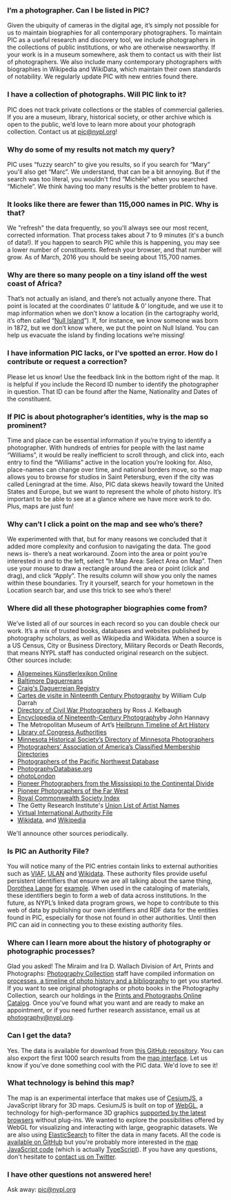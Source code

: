 ### I’m a photographer. Can I be listed in PIC?

Given the ubiquity of cameras in the digital age, it’s simply not possible for us to maintain biographies for all contemporary photographers. To maintain PIC as a useful research and discovery tool, we include photographers in the collections of public institutions, or who are otherwise newsworthy. If your work is in a museum somewhere, ask them to contact us with their list of photographers. We also include many contemporary photographers with biographies in Wikipedia and WikiData, which maintain their own standards of notability. We regularly update PIC with new entries found there.



### I have a collection of photographs. Will PIC link to it?

PIC does not track private collections or the stables of commercial galleries. If you are a museum, library, historical society, or other archive which is open to the public, we’d love to learn more about your photograph collection. Contact us at pic@nypl.org!



### Why do some of my results not match my query?

PIC uses “fuzzy search” to give you results, so if you search for “Mary” you'll also get “Marc”. We understand, that can be a bit annoying. But if the search was too literal, you wouldn't find “Michèle” when you searched “Michele”. We think having too many results is the better problem to have.



### It looks like there are fewer than 115,000 names in PIC. Why is that?

We "refresh" the data frequently, so you'll always see our most recent, corrected information. That process takes about 7 to 9 minutes (it's a bunch of data!). If you happen to search PIC while this is happening, you may see a lower number of constituents. Refresh your browser, and that number will grow. As of March, 2016 you should be seeing about 115,700 names.



### Why are there so many people on a tiny island off the west coast of Africa?

That’s not actually an island, and there’s not actually anyone there. That point is located at the coordinates 0’ latitude &amp; 0’ longitude, and we use it to map information when we don’t know a location (in the cartography world, it’s often called “[Null Island](https://en.wikipedia.org/wiki/Null_Island)”). If, for instance, we know someone was born in 1872, but we don’t know where, we put the point on Null Island. You can help us evacuate the island by finding locations we’re missing!



### I have information PIC lacks, or I’ve spotted an error. How do I contribute or request a correction?

Please let us know! Use the feedback link in the bottom right of the map. It is helpful if you include the Record ID number to identify the photographer in question. That ID can be found after the Name, Nationality and Dates of the constituent.



### If PIC is about photographer’s identities, why is the map so prominent?

Time and place can be essential information if you’re trying to identify a photographer. With hundreds of entries for people with the last name “Williams”, it would be really inefficient to scroll through, and click into, each entry to find the “Williams” active in the location you’re looking for. Also, place-names can change over time, and national borders move, so the map allows you to browse for studios in Saint Petersburg, even if the city was called Leningrad at the time. Also, PIC data skews heavily toward the United States and Europe, but we want to represent the whole of photo history. It’s important to be able to see at a glance where we have more work to do. Plus, maps are just fun!



### Why can’t I click a point on the map and see who’s there?

We experimented with that, but for many reasons we concluded that it added more complexity and confusion to navigating the data. The good news is- there’s a neat workaround. Zoom into the area or point you’re interested in and to the left, select “In Map Area: Select Area on Map”. Then use your mouse to draw a rectangle around the area or point (click and drag), and click “Apply”.  The results column will show you only the names within these boundaries. Try it yourself, search for your hometown in the Location search bar, and use this trick to see who’s there!



### Where did all these photographer biographies come from?

We’ve listed all of our sources in each record so you can double check our work. It’s a mix of trusted books, databases and websites published by photography scholars, as well as Wikipedia and Wikidata. When a source is a US Census, City or Business Directory, Military Records or Death Records, that means NYPL staff has conducted original research on the subject. Other sources include:

- [Allgemeines Künstlerlexikon Online](http://www.degruyter.com/databasecontent?dbid=akl&dbsource=%2Fdb%2Fakl)
- [Baltimore Daguerreans](http://www.ssdaggers.com/HG/baltodagsa-j.html)
- [Craig's Daguerreian Registry](http://craigcamera.com/dag/)
- [Cartes de visite in Ninteenth Century Photography](http://www.worldcat.org/title/cartes-de-visite-in-ninteenth-century-photography/oclc/8012190&referer=brief_results) by William Culp Darrah
- [Directory of Civil War Photographers](http://www.worldcat.org/title/directory-of-civil-war-photographers/oclc/22114498&referer=brief_results) by Ross J. Kelbaugh
- [Encyclopedia of Nineteenth-Century Photography](http://www.worldcat.org/title/encyclopedia-of-nineteenth-century-photography/oclc/123968757)by John Hannavy
- The Metropolitan Museum of Art’s [Heilbrunn Timeline of Art History](https://www.metmuseum.org/toah/)
- [Library of Congress Authorities](http://authorities.loc.gov/)
- [Minnesota Historical Society’s Directory of Minnesota Photographers](http://www.mnhs.org/people/photographers/)
- [Photographers’ Association of America’s Classified Membership Directories](http://www.worldcat.org/title/classified-membership-directory/oclc/22265589&referer=brief_results)
- [Photographers of the Pacific Northwest Database](http://db.lib.washington.edu/pnwphotographers/)
- [PhotographyDatabase.org](http://photographydatabase.org/)
- [photoLondon](http://www.photolondon.org.uk/)
- [Pioneer Photographers from the Mississippi to the Continental Divide](http://www.worldcat.org/title/pioneer-photographers-from-the-mississippi-to-the-continental-divide-a-biographical-dictionary-1839-1865/oclc/56334078&referer=brief_results)
- [Pioneer Photographers of the Far West](http://www.worldcat.org/title/pioneer-photographers-of-the-far-west-a-biographical-dictionary-1840-1865/oclc/44089346&referer=brief_results)
- [Royal Commonwealth Society Index](http://www.lib.cam.ac.uk/rcs_photographers/search.html)
- The Getty Research Institute's [Union List of Artist Names](http://www.getty.edu/research/tools/vocabularies/ulan/)
- [Virtual International Authority File](https://viaf.org/)
- [Wikidata](https://www.wikidata.org/wiki/Wikidata:Main_Page), and [Wikipedia](https://en.wikipedia.org/wiki/Main_Page)

We'll announce other sources periodically.


### Is PIC an Authority File? 

You will notice many of the PIC entries contain links to external authorities such as [VIAF](http://viaf.org/), [ULAN](http://www.getty.edu/research/tools/vocabularies/ulan/) and [Wikidata](https://www.wikidata.org/). These authority files provide useful persistent identifiers that ensure we are all talking about the same thing, [Dorothea Lange](http://viaf.org/viaf/77594538) [for](https://www.wikidata.org/wiki/Q230673) [example](http://vocab.getty.edu/ulan/500007674). When used in the cataloging of materials, these identifiers begin to form a web of data across institutions. In the future, as NYPL’s linked data program grows, we hope to contribute to this web of data by publishing our own identifiers and RDF data for the entities found in PIC, especially for those not found in other authorities. Until then PIC can aid in connecting you to these existing authority files. 



### Where can I learn more about the history of photography or photographic processes?

Glad you asked! The Miraim and Ira D. Wallach Division of Art, Prints and Photographs: [Photography Collection](http://www.nypl.org/locations/divisions/wallach-division/photography-collection) staff have compiled information on [processes, a timeline of photo history and a bibliography](http://www.nypl.org/collections/nypl-recommendations/guides/photographic-processes) to get you started.  If you want to see original photographs or photo books in the Photography Collection, search our holdings in the [Prints and Photographs Online Catalog](http://wallachprintsandphotos.nypl.org/catalog). Once you've found what you want and are ready to make an appointment, or if you need further research assistance, email us at photography@nypl.org.



### Can I get the data?

Yes. The data is available for download from [this GitHub repository](https://github.com/NYPL/pic-data). You can also export the first 1000 search results from the [map interface](/map). Let us know if you've done something cool with the PIC data. We'd love to see it!



### What technology is behind this map?

The map is an experimental interface that makes use of [CesiumJS](http://cesiumjs.org/), a JavaScript library for 3D maps. CesiumJS is built on top of [WebGL](//en.wikipedia.org/wiki/WebGL), a technology for high-performance 3D graphics [supported by the latest browsers](http://caniuse.com/#search=webgl) without plug-ins. We wanted to explore the possibilities offered by WebGL for visualizing and interacting with large, geographic datasets. We are also using [ElasticSearch](//www.elastic.co/products/elasticsearch) to filter the data in many facets. All the code is [available on GitHub](https://github.com/NYPL/pic-app) but you're probably more interested in the [map JavaScript code](https://github.com/NYPL/pic-app/blob/master/app/assets/javascripts/PIC.ts) (which is actually [TypeScript](http://typescriptlang.org/)). If you have any questions, don't hesitate to [contact us on Twitter](//twitter.com/nypl_labs).



### I have other questions not answered here!

Ask away: pic@nypl.org
